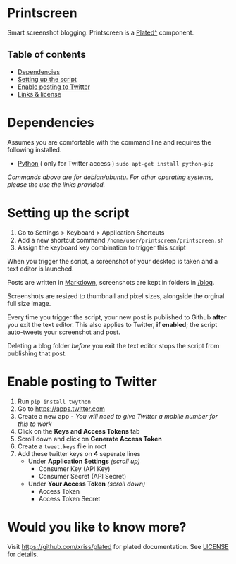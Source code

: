 
# Printscreen

Smart screenshot blogging. Printscreen is a [Plated^](https://github.com/xriss/plated) component.

## Table of contents
  - [Dependencies](#dependencies)
  - [Setting up the script](#setting-up-the-script)
  - [Enable posting to Twitter](#enable-posting-to-twitter)
  - [Links & license](#would-you-like-to-know-more)

# Dependencies

Assumes you are comfortable with the command line and requires the following installed.

- [Python](https://packaging.python.org/installing/) ( only for Twitter access ) ```sudo apt-get install python-pip```

_Commands above are for debian/ubuntu. For other operating systems, please the use the links provided._

# Setting up the script

1. Go to Settings > Keyboard > Application Shortcuts
2. Add a new shortcut command ```/home/user/printscreen/printscreen.sh```
3. Assign the keyboard key combination to trigger this script

When you trigger the script, a screenshot of your desktop is taken and a text editor is launched.

Posts are written in [Markdown](https://github.com/adam-p/markdown-here/wiki/Markdown-Cheatsheet), screenshots are kept in folders in [/blog](https://github.com/notshi/printscreen/tree/master/plated/source/blog).

Screenshots are resized to thumbnail and pixel sizes, alongside the orginal full size image.

Every time you trigger the script, your new post is published to Github **after** you exit the text editor. This also applies to Twitter, **if enabled**; the script auto-tweets your screenshot and post.

Deleting a blog folder _before_ you exit the text editor stops the script from publishing that post.


# Enable posting to Twitter

1. Run ```pip install twython```
2. Go to https://apps.twitter.com
3. Create a new app - _You will need to give Twitter a mobile number for this to work_
4. Click on the **Keys and Access Tokens** tab
5. Scroll down and click on **Generate Access Token**
6. Create a ```tweet.keys``` file in root
7. Add these twitter keys on **4** seperate lines
    - Under **Application Settings** _(scroll up)_
      - Consumer Key (API Key)
	  - Consumer Secret (API Secret)
    - Under **Your Access Token** _(scroll down)_
	  - Access Token
	  - Access Token Secret


# Would you like to know more?

Visit https://github.com/xriss/plated for plated documentation. See [LICENSE](https://github.com/xriss/plated-example/blob/master/plated/LICENSE.md) for details.
